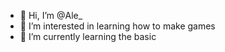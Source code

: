 - 👋 Hi, I’m @Ale_
- 👀 I’m interested in learning how to make games
- 🌱 I’m currently learning the basic 
<!---
Mandyfox2009/Mandyfox2009 is a ✨ special ✨ repository because its `README.md` (this file) appears on your GitHub profile.
You can click the Preview link to take a look at your changes.
--->
